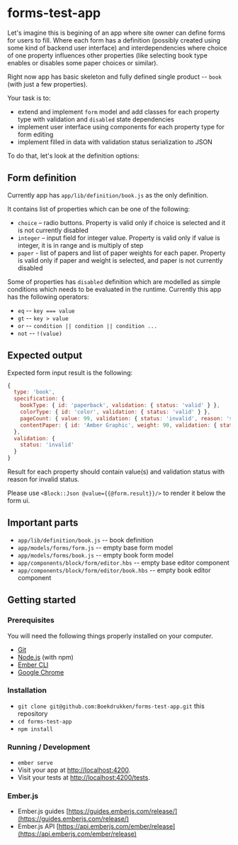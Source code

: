 # forms-test-app

Let's imagine this is begining of an app where site owner can define forms for users to fill. Where each form has a definition (possibly created using some kind of backend user interface) and interdependencies where choice of one property influences other properties (like selecting book type enables or disables some paper choices or similar).

Right now app has basic skeleton and fully defined single product -- `book` (with just a few properties).

Your task is to:
* extend and implement `form` model and add classes for each property type with validation and `disabled` state dependencies
* implement user interface using components for each property type for form editing
* implement filled in data with validation status serialization to JSON

To do that, let's look at the definition options:

## Form definition

Currently app has `app/lib/definition/book.js` as the only definition.

It contains list of properties which can be one of the following:

* `choice` – radio buttons. Property is valid only if choice is selected and it is not currently disabled
* `integer` – input field for integer value. Property is valid only if value is integer, it is in range and is multiply of step
* `paper` - list of papers and list of paper weights for each paper. Property is valid only if paper and weight is selected, and paper is not currently disabled

Some of properties has `disabled` definition which are modelled as simple conditions which needs to be evaluated in the runtime. Currently this app has the following operators:

* `eq` -- `key === value`
* `gt` -- `key > value`
* `or` -- `condition || condition || condition ...`
* `not` -- `!(value)`

## Expected output

Expected form input result is the following:

``` js
{
  type: 'book',
  specification: {
    bookType: { id: 'paperback', validation: { status: 'valid' } },
    colorType: { id: 'color', validation: { status: 'valid' } },
    pageCount: { value: 99, validation: { status: 'invalid', reason: 'step' } },
    contentPaper: { id: 'Amber Graphic', weight: 90, validation: { status: 'valid' } }
  },
  validation: {
    status: 'invalid'
  }
}
```

Result for each property should contain value(s) and validation status with reason for invalid status.

Please use `<Block::Json @value={{@form.result}}/>` to render it below the form ui.

## Important parts

* `app/lib/definition/book.js` -- book definition
* `app/models/forms/form.js` -- empty base form model
* `app/models/forms/book.js` -- empty book form model
* `app/components/block/form/editor.hbs` -- empty base editor component
* `app/components/block/form/editor/book.hbs` -- empty book editor component

## Getting started

### Prerequisites

You will need the following things properly installed on your computer.

* [Git](https://git-scm.com/)
* [Node.js](https://nodejs.org/) (with npm)
* [Ember CLI](https://ember-cli.com/)
* [Google Chrome](https://google.com/chrome/)

### Installation

* `git clone git@github.com:Boekdrukken/forms-test-app.git` this repository
* `cd forms-test-app`
* `npm install`

### Running / Development

* `ember serve`
* Visit your app at [http://localhost:4200](http://localhost:4200).
* Visit your tests at [http://localhost:4200/tests](http://localhost:4200/tests).

### Ember.js

* Ember.js guides [https://guides.emberjs.com/release/](https://guides.emberjs.com/release/)
* Ember.js API [https://api.emberjs.com/ember/release](https://api.emberjs.com/ember/release)
